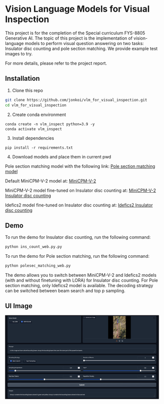 # Vision Language Models for Visual Inspection

This project is for the completion of the Special curriculum FYS-8805 Generative AI. The topic of this project is the implementation of vision-language models to perform visual question answering on two tasks: Insulator disc counting and pole section matching. We provide example test images to try. 

For more details, please refer to the project report.
## Installation

1. Clone this repo

```bash
git clone https://github.com/jonkoi/vlm_for_visual_inspection.git
cd vlm_for_visual_inspection
```

2. Create conda environment

```Shell
conda create -n vlm_inspect python=3.9 -y
conda activate vlm_inspect
```

3. Install dependencies

```shell
pip install -r requirements.txt
```

4. Download models and place them in current pwd

Pole section matching model with the following link: [Pole section matching model](https://drive.google.com/drive/folders/1r5V7M_2KUKGcPh9tJ_J0rwfQn82hbC4B?usp=sharing)

Default MiniCPM-V-2 model at: [MiniCPM-V-2](https://huggingface.co/openbmb/MiniCPM-V-2)

MiniCPM-V-2 model fine-tuned on Insulator disc counting at: [MiniCPM-V-2 Insulator disc counting](https://drive.google.com/drive/folders/1Fz16KGa8N2SFz3mxJVlFoIwW0Y5w5XkZ?usp=sharing)

Idefics2 model fine-tuned on Insulator disc counting at: [Idefics2 Insulator disc counting](https://drive.google.com/drive/folders/1ivA7diNCfvnT9nti39goLkHbKFr4IrrO?usp=sharing)

## Demo

To run the demo for Insulator disc counting, run the following command:

```bash
python ins_count_web.py.py
```

To run the demo for Pole section matching, run the following command:

```bash
python polesec_matching_web.py
```

The demo allows you to switch between MiniCPM-V-2 and Idefics2 models (with and without finetuning with LORA) for Insulator disc counting. For Pole section matching, only Idefics2 model is available. The decoding strategy can be switched between beam search and top p sampling.

## UI Image

![UI Image](./images/docs/ui.png)